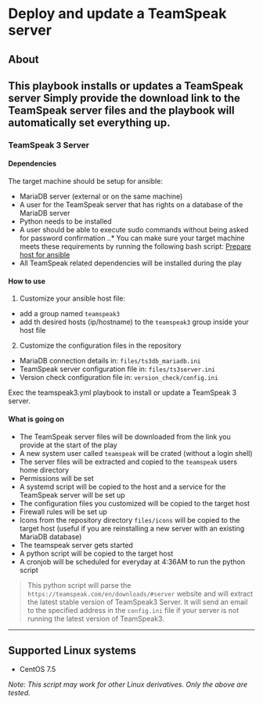 # Deploy and update a TeamSpeak server

## About
This playbook installs or updates a TeamSpeak server
Simply provide the download link to the TeamSpeak server files and the playbook will automatically set everything up.
---

### TeamSpeak 3 Server
#### Dependencies
The target machine should be setup for ansible:
- MariaDB server (external or on the same machine)
- A user for the TeamSpeak server that has rights on a database of the MariaDB server
- Python needs to be installed
- A user should be able to execute sudo commands without being asked for password confirmation
..* You can make sure your target machine meets these requirements by running the following bash script: [Prepare host for ansible](https://github.com/siw36/bash-prepare-workstation)
- All TeamSpeak related dependencies will be installed during the play

#### How to use
1. Customize your ansible host file:
- add a group named `teamspeak3`
- add th desired hosts (ip/hostname) to the `teamspeak3` group inside your host file
2. Customize the configuration files in the repository
- MariaDB connection details in: `files/ts3db_mariadb.ini`
- TeamSpeak server configuration file in: `files/ts3server.ini`
- Version check configuration file in: `version_check/config.ini`

Exec the teamspeak3.yml playbook to install or update a TeamSpeak 3 server.

#### What is going on
- The TeamSpeak server files will be downloaded from the link you provide at the start of the play
- A new system user called `teamspeak` will be crated (without a login shell)
- The server files will be extracted and copied to the `teamspeak` users home directory
- Permissions will be set
- A systemd script will be copied to the host and a service for the TeamSpeak server will be set up
- The configuration files you customized will be copied to the target host
- Firewall rules will be set up
- Icons from the repository directory `files/icons` will be copied to the target host (useful if you are reinstalling a new server with an existing MariaDB database)
- The teamspeak server gets started
- A python script will be copied to the target host
- A cronjob will be scheduled for everyday at 4:36AM to run the python script
> This python script will parse the `https://teamspeak.com/en/downloads/#server` website and will extract the latest stable version of TeamSpeak3 Server. It will send an email to the specified address in the `config.ini` file if your server is not running the latest version of TeamSpeak3.
---



## Supported Linux systems
- CentOS 7.5

*Note: This script may work for other Linux derivatives. Only the above are tested.*
